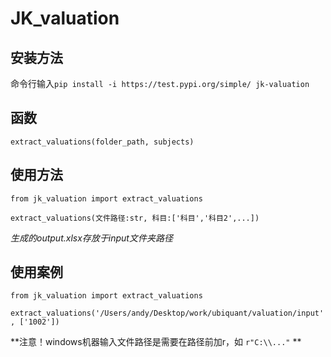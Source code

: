 # JK_valuation
## 安装方法

命令行输入`pip install -i https://test.pypi.org/simple/ jk-valuation`

## 函数
`extract_valuations(folder_path, subjects)`

## 使用方法

`from jk_valuation import extract_valuations`

`extract_valuations(文件路径:str, 科目:['科目','科目2',...])`

*生成的output.xlsx存放于input文件夹路径*

## 使用案例

`from jk_valuation import extract_valuations`

`extract_valuations('/Users/andy/Desktop/work/ubiquant/valuation/input', ['1002'])`

**注意！windows机器输入文件路径是需要在路径前加r，如
`r"C:\\..."`
**

